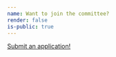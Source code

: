 ```yaml
---
name: Want to join the committee?
render: false
is-public: true
---
```


<a href="https://forms.gle/JDShRhMXXsLzenRx9">Submit an application!</a>
